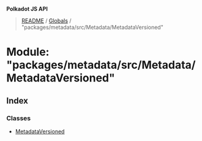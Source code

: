 **Polkadot JS API**

> [README](../README.md) / [Globals](../globals.md) / "packages/metadata/src/Metadata/MetadataVersioned"

# Module: "packages/metadata/src/Metadata/MetadataVersioned"

## Index

### Classes

* [MetadataVersioned](../classes/_packages_metadata_src_metadata_metadataversioned_.metadataversioned.md)
